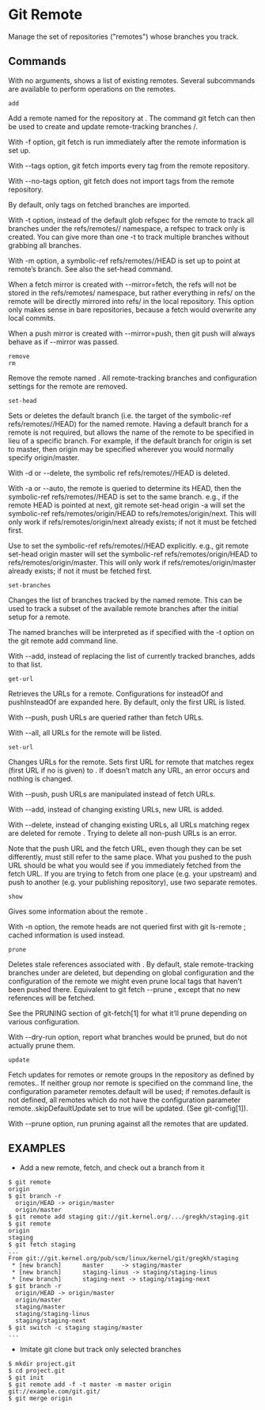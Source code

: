 # Git Remote

Manage the set of repositories ("remotes") whose branches you track.

## Commands

With no arguments, shows a list of existing remotes. Several subcommands are available to perform operations on the remotes.

```
add
```

Add a remote named <name> for the repository at <URL>. The command git fetch <name> can then be used to create and update remote-tracking branches <name>/<branch>.

With -f option, git fetch <name> is run immediately after the remote information is set up.

With --tags option, git fetch <name> imports every tag from the remote repository.

With --no-tags option, git fetch <name> does not import tags from the remote repository.

By default, only tags on fetched branches are imported.

With -t <branch> option, instead of the default glob refspec for the remote to track all branches under the refs/remotes/<name>/ namespace, a refspec to track only <branch> is created. You can give more than one -t <branch> to track multiple branches without grabbing all branches.

With -m <master> option, a symbolic-ref refs/remotes/<name>/HEAD is set up to point at remote’s <master> branch. See also the set-head command.

When a fetch mirror is created with --mirror=fetch, the refs will not be stored in the refs/remotes/ namespace, but rather everything in refs/ on the remote will be directly mirrored into refs/ in the local repository. This option only makes sense in bare repositories, because a fetch would overwrite any local commits.

When a push mirror is created with --mirror=push, then git push will always behave as if --mirror was passed.

```
remove
rm
```

Remove the remote named <name>. All remote-tracking branches and configuration settings for the remote are removed.

```
set-head
```

Sets or deletes the default branch (i.e. the target of the symbolic-ref refs/remotes/<name>/HEAD) for the named remote. Having a default branch for a remote is not required, but allows the name of the remote to be specified in lieu of a specific branch. For example, if the default branch for origin is set to master, then origin may be specified wherever you would normally specify origin/master.

With -d or --delete, the symbolic ref refs/remotes/<name>/HEAD is deleted.

With -a or --auto, the remote is queried to determine its HEAD, then the symbolic-ref refs/remotes/<name>/HEAD is set to the same branch. e.g., if the remote HEAD is pointed at next, git remote set-head origin -a will set the symbolic-ref refs/remotes/origin/HEAD to refs/remotes/origin/next. This will only work if refs/remotes/origin/next already exists; if not it must be fetched first.

Use <branch> to set the symbolic-ref refs/remotes/<name>/HEAD explicitly. e.g., git remote set-head origin master will set the symbolic-ref refs/remotes/origin/HEAD to refs/remotes/origin/master. This will only work if refs/remotes/origin/master already exists; if not it must be fetched first.

```
set-branches
```

Changes the list of branches tracked by the named remote. This can be used to track a subset of the available remote branches after the initial setup for a remote.

The named branches will be interpreted as if specified with the -t option on the git remote add command line.

With --add, instead of replacing the list of currently tracked branches, adds to that list.

```
get-url
```

Retrieves the URLs for a remote. Configurations for insteadOf and pushInsteadOf are expanded here. By default, only the first URL is listed.

With --push, push URLs are queried rather than fetch URLs.

With --all, all URLs for the remote will be listed.

```
set-url
```

Changes URLs for the remote. Sets first URL for remote <name> that matches regex <oldurl> (first URL if no <oldurl> is given) to <newurl>. If <oldurl> doesn’t match any URL, an error occurs and nothing is changed.

With --push, push URLs are manipulated instead of fetch URLs.

With --add, instead of changing existing URLs, new URL is added.

With --delete, instead of changing existing URLs, all URLs matching regex <URL> are deleted for remote <name>. Trying to delete all non-push URLs is an error.

Note that the push URL and the fetch URL, even though they can be set differently, must still refer to the same place. What you pushed to the push URL should be what you would see if you immediately fetched from the fetch URL. If you are trying to fetch from one place (e.g. your upstream) and push to another (e.g. your publishing repository), use two separate remotes.

```
show
```

Gives some information about the remote <name>.

With -n option, the remote heads are not queried first with git ls-remote <name>; cached information is used instead.

```
prune
```

Deletes stale references associated with <name>. By default, stale remote-tracking branches under <name> are deleted, but depending on global configuration and the configuration of the remote we might even prune local tags that haven’t been pushed there. Equivalent to git fetch --prune <name>, except that no new references will be fetched.

See the PRUNING section of git-fetch[1] for what it’ll prune depending on various configuration.

With --dry-run option, report what branches would be pruned, but do not actually prune them.

```
update
```

Fetch updates for remotes or remote groups in the repository as defined by remotes.<group>. If neither group nor remote is specified on the command line, the configuration parameter remotes.default will be used; if remotes.default is not defined, all remotes which do not have the configuration parameter remote.<name>.skipDefaultUpdate set to true will be updated. (See git-config[1]).

With --prune option, run pruning against all the remotes that are updated.

## EXAMPLES

- Add a new remote, fetch, and check out a branch from it

```
$ git remote
origin
$ git branch -r
  origin/HEAD -> origin/master
  origin/master
$ git remote add staging git://git.kernel.org/.../gregkh/staging.git
$ git remote
origin
staging
$ git fetch staging
...
From git://git.kernel.org/pub/scm/linux/kernel/git/gregkh/staging
 * [new branch]      master     -> staging/master
 * [new branch]      staging-linus -> staging/staging-linus
 * [new branch]      staging-next -> staging/staging-next
$ git branch -r
  origin/HEAD -> origin/master
  origin/master
  staging/master
  staging/staging-linus
  staging/staging-next
$ git switch -c staging staging/master
...
```

- Imitate git clone but track only selected branches

```
$ mkdir project.git
$ cd project.git
$ git init
$ git remote add -f -t master -m master origin git://example.com/git.git/
$ git merge origin
```
